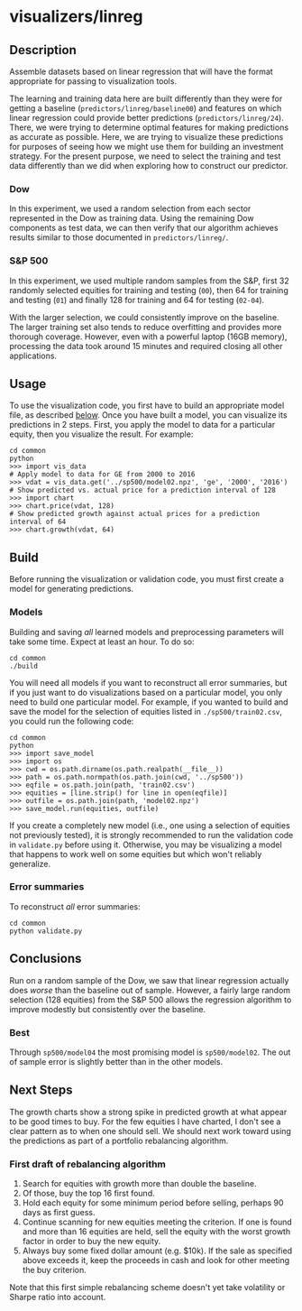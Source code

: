 visualizers/linreg
===
Description
---
Assemble datasets based on linear regression that
will have the format appropriate for passing to
visualization tools.

The learning and training data here are built differently
than they were for getting a baseline (`predictors/linreg/baseline00`)
and features on which linear regression could provide
better predictions (`predictors/linreg/24`). There, we were trying
to determine optimal features for making predictions
as accurate as possible. Here, we are trying to visualize
these predictions for purposes of seeing how we might
use them for building an investment strategy. For the present purpose,
we need to select the training and test data differently
than we did when exploring how to construct our predictor.

### Dow
In this experiment, we used a random selection from each sector represented
in the Dow as training data. Using the remaining Dow components
as test data, we can then verify that our algorithm achieves
results similar to those documented in `predictors/linreg/`.

### S&P 500
In this experiment, we used multiple random samples from the S&P, first
32 randomly selected equities for training and testing (`00`), then 64
for training and testing (`01`) and finally 128 for training and 64 for testing
(`02-04`).

With the larger selection, we could consistently improve on the baseline.
The larger training set also tends to reduce
overfitting and provides more thorough coverage. However, even with
a powerful laptop (16GB memory), processing the data took around 15 minutes
and required closing all other applications.

Usage
---
To use the visualization code, you first have to build an appropriate
model file, as described [below](#build). Once you have built a model,
you can visualize its predictions in 2 steps. First, you apply the
model to data for a particular equity, then you visualize the result.
For example:

    cd common
    python
    >>> import vis_data
    # Apply model to data for GE from 2000 to 2016
    >>> vdat = vis_data.get('../sp500/model02.npz', 'ge', '2000', '2016')
    # Show predicted vs. actual price for a prediction interval of 128
    >>> import chart
    >>> chart.price(vdat, 128)
    # Show predicted growth against actual prices for a prediction interval of 64
    >>> chart.growth(vdat, 64)

Build
---
Before running the visualization or validation code, you must
first create a model for generating predictions.

### Models
Building and saving *all* learned models and preprocessing
parameters will take some time. Expect at least an hour. To do so:

    cd common
    ./build

You will need all models if you want to reconstruct all error
summaries, but if you just want to do visualizations based on
a particular model, you only need to build one particular model.
For example, if you wanted to build and save the model for the selection
of equities listed in `./sp500/train02.csv`, you could run
the following code:

    cd common
    python
    >>> import save_model
    >>> import os
    >>> cwd = os.path.dirname(os.path.realpath(__file__))
    >>> path = os.path.normpath(os.path.join(cwd, '../sp500'))
    >>> eqfile = os.path.join(path, 'train02.csv')
    >>> equities = [line.strip() for line in open(eqfile)]
    >>> outfile = os.path.join(path, 'model02.npz')
    >>> save_model.run(equities, outfile)

If you create a completely new model (i.e., one using a selection of equities
not previously tested), it is strongly recommended to run the
validation code in `validate.py` before using it. Otherwise, you
may be visualizing a model that happens to work well on some equities
but which won't reliably generalize.
    
### Error summaries
To reconstruct *all* error summaries:

    cd common
    python validate.py

Conclusions
---
Run on a random sample of the Dow, we saw that linear regression
actually does *worse* than the baseline out of sample. However, a fairly
large random selection (128 equities) from the S&P 500 allows the regression
algorithm to improve modestly but consistently over the baseline.

### Best
Through `sp500/model04` the most promising model is `sp500/model02`. The out
of sample error is slightly better than in the other models.

Next Steps
---
The growth charts show a strong spike in predicted growth at what
appear to be good times to buy. For the few equities I have charted, I
don't see a clear pattern as to when one should sell.
We should next work toward using the predictions as part of a
portfolio rebalancing algorithm. 

### First draft of rebalancing algorithm

1. Search for equities with growth more than double the baseline.
1. Of those, buy the top 16 first found.
1. Hold each equity for some minimum period before selling, perhaps
   90 days as first guess.
1. Continue scanning for new equities meeting the criterion. If one is
   found and more than 16 equities are held, sell the equity with the
   worst growth factor in order to buy the new equity.
1. Always buy some fixed dollar amount (e.g. $10k). If the sale
   as specified above exceeds it, keep the proceeds in cash and look
   for other meeting the buy criterion.

Note that this first simple rebalancing scheme doesn't yet take volatility or 
Sharpe ratio into account.
